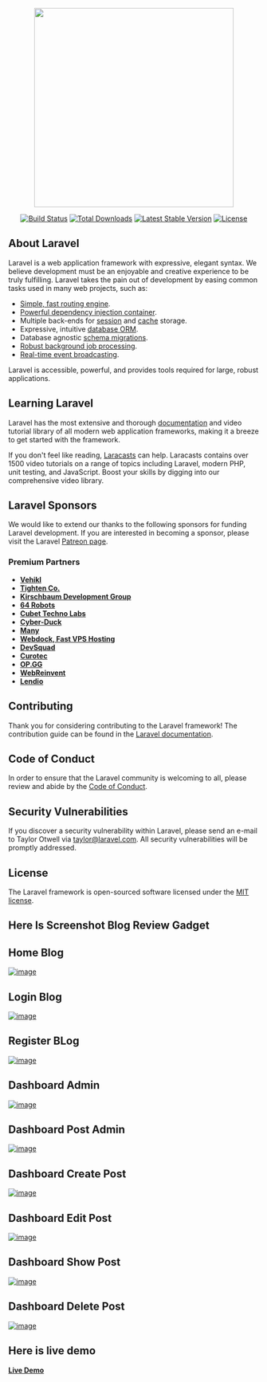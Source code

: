 <p align="center"><a href="https://laravel.com" target="_blank"><img src="https://raw.githubusercontent.com/laravel/art/master/logo-lockup/5%20SVG/2%20CMYK/1%20Full%20Color/laravel-logolockup-cmyk-red.svg" width="400"></a></p>

<p align="center">
<a href="https://travis-ci.org/laravel/framework"><img src="https://travis-ci.org/laravel/framework.svg" alt="Build Status"></a>
<a href="https://packagist.org/packages/laravel/framework"><img src="https://img.shields.io/packagist/dt/laravel/framework" alt="Total Downloads"></a>
<a href="https://packagist.org/packages/laravel/framework"><img src="https://img.shields.io/packagist/v/laravel/framework" alt="Latest Stable Version"></a>
<a href="https://packagist.org/packages/laravel/framework"><img src="https://img.shields.io/packagist/l/laravel/framework" alt="License"></a>
</p>

## About Laravel

Laravel is a web application framework with expressive, elegant syntax. We believe development must be an enjoyable and creative experience to be truly fulfilling. Laravel takes the pain out of development by easing common tasks used in many web projects, such as:

- [Simple, fast routing engine](https://laravel.com/docs/routing).
- [Powerful dependency injection container](https://laravel.com/docs/container).
- Multiple back-ends for [session](https://laravel.com/docs/session) and [cache](https://laravel.com/docs/cache) storage.
- Expressive, intuitive [database ORM](https://laravel.com/docs/eloquent).
- Database agnostic [schema migrations](https://laravel.com/docs/migrations).
- [Robust background job processing](https://laravel.com/docs/queues).
- [Real-time event broadcasting](https://laravel.com/docs/broadcasting).

Laravel is accessible, powerful, and provides tools required for large, robust applications.

## Learning Laravel

Laravel has the most extensive and thorough [documentation](https://laravel.com/docs) and video tutorial library of all modern web application frameworks, making it a breeze to get started with the framework.

If you don't feel like reading, [Laracasts](https://laracasts.com) can help. Laracasts contains over 1500 video tutorials on a range of topics including Laravel, modern PHP, unit testing, and JavaScript. Boost your skills by digging into our comprehensive video library.

## Laravel Sponsors

We would like to extend our thanks to the following sponsors for funding Laravel development. If you are interested in becoming a sponsor, please visit the Laravel [Patreon page](https://patreon.com/taylorotwell).

### Premium Partners

- **[Vehikl](https://vehikl.com/)**
- **[Tighten Co.](https://tighten.co)**
- **[Kirschbaum Development Group](https://kirschbaumdevelopment.com)**
- **[64 Robots](https://64robots.com)**
- **[Cubet Techno Labs](https://cubettech.com)**
- **[Cyber-Duck](https://cyber-duck.co.uk)**
- **[Many](https://www.many.co.uk)**
- **[Webdock, Fast VPS Hosting](https://www.webdock.io/en)**
- **[DevSquad](https://devsquad.com)**
- **[Curotec](https://www.curotec.com/services/technologies/laravel/)**
- **[OP.GG](https://op.gg)**
- **[WebReinvent](https://webreinvent.com/?utm_source=laravel&utm_medium=github&utm_campaign=patreon-sponsors)**
- **[Lendio](https://lendio.com)**

## Contributing

Thank you for considering contributing to the Laravel framework! The contribution guide can be found in the [Laravel documentation](https://laravel.com/docs/contributions).

## Code of Conduct

In order to ensure that the Laravel community is welcoming to all, please review and abide by the [Code of Conduct](https://laravel.com/docs/contributions#code-of-conduct).

## Security Vulnerabilities

If you discover a security vulnerability within Laravel, please send an e-mail to Taylor Otwell via [taylor@laravel.com](mailto:taylor@laravel.com). All security vulnerabilities will be promptly addressed.

## License

The Laravel framework is open-sourced software licensed under the [MIT license](https://opensource.org/licenses/MIT).

<section class="d-flex justify-content-center">
    <h1 class="fw-bold text-white">Here Is Screenshot Blog Review Gadget</h1>
</section>

## Home Blog

<a href="reviewgadget.tech"><img src="https://i.ibb.co/vjnLXJj/image.png" alt="image" border="0"></a>

## Login Blog

<a href="reviewgadget.tech/login"><img src="https://i.ibb.co/n6tgMJ5/image.png" alt="image" border="0"></a>

## Register BLog

<a href="reviewgadget.tech/register"><img src="https://i.ibb.co/pPjrdL3/image.png" alt="image" border="0"></a>

## Dashboard Admin

<a href="https://ibb.co/fDXJ4dJ"><img src="https://i.ibb.co/0sn5hy5/image.png" alt="image" border="0"></a>

## Dashboard Post Admin

<a href="https://ibb.co/bFpCZtw"><img src="https://i.ibb.co/9hR1LPK/image.png" alt="image" border="0"></a>

## Dashboard Create Post

<a href="https://ibb.co/GsBTJLc"><img src="https://i.ibb.co/M8W6h4M/image.png" alt="image" border="0"></a>

## Dashboard Edit Post

<a href="https://ibb.co/85ZrBPm"><img src="https://i.ibb.co/xjT1sz2/image.png" alt="image" border="0"></a>

## Dashboard Show Post

<a href="https://ibb.co/JkhY3v1"><img src="https://i.ibb.co/dKhNmPT/image.png" alt="image" border="0"></a>

## Dashboard Delete Post

<a href="https://ibb.co/XYbdscX"><img src="https://i.ibb.co/1zLpqFZ/image.png" alt="image" border="0"></a>

## Here is live demo

<strong>
    <a href="http://reviewgadget.tech/">Live Demo</a>
</strong>
